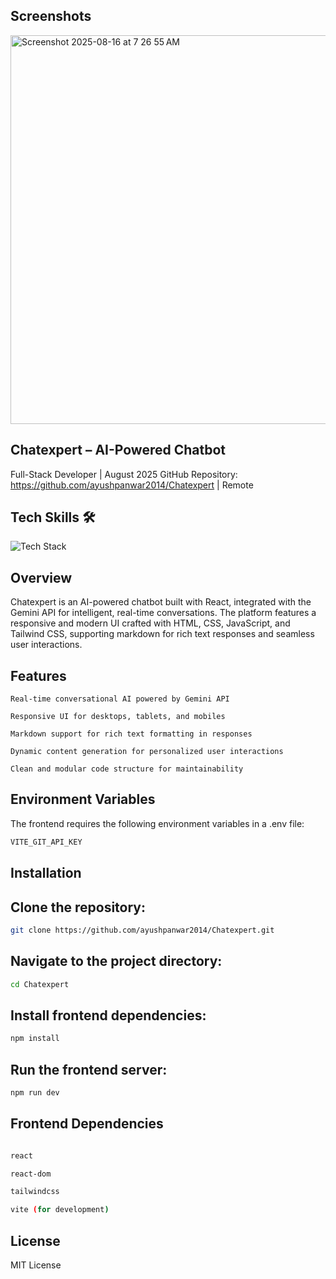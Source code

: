 
## Screenshots

<img width="1302" height="622" alt="Screenshot 2025-08-16 at 7 26 55 AM" src="https://github.com/user-attachments/assets/4c184ed8-eaf0-4b7f-be57-a16a7a1e9950" />



## Chatexpert – AI-Powered Chatbot

Full-Stack Developer | August 2025
GitHub Repository: https://github.com/ayushpanwar2014/Chatexpert | Remote



## Tech Skills 🛠️


  <!-- Skillicons for supported skills -->
  <img src="https://skillicons.dev/icons?i=html,css,js,react,git,github&perline=5" alt="Tech Stack" />



## Overview

Chatexpert is an AI-powered chatbot built with React, integrated with the Gemini API for intelligent, real-time conversations. The platform features a responsive and modern UI crafted with HTML, CSS, JavaScript, and Tailwind CSS, supporting markdown for rich text responses and seamless user interactions.



## Features
````bahs
Real-time conversational AI powered by Gemini API

Responsive UI for desktops, tablets, and mobiles

Markdown support for rich text formatting in responses

Dynamic content generation for personalized user interactions

Clean and modular code structure for maintainability
````

## Environment Variables

The frontend requires the following environment variables in a .env file:
```bash
VITE_GIT_API_KEY
````
## Installation


## Clone the repository:
````bash
git clone https://github.com/ayushpanwar2014/Chatexpert.git

````



## Navigate to the project directory:
````bash
cd Chatexpert

````



## Install frontend dependencies:
````bash
npm install
````




## Run the frontend server:
````bash
npm run dev
````


## Frontend Dependencies
````bash

react

react-dom

tailwindcss

vite (for development)

````

## License

MIT License
